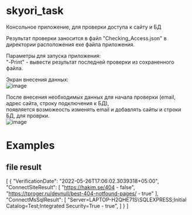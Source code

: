 # skyori_task
Консольное приложение, для проверки доступа к сайту и БД</br>

Результат проверки заносится в файл "Checking_Access.json" в директории расположения exe файла приложения.

Параметры для запуска приложения:</br>
"-Print"  - вывести результат последней проверки из сохраненного файла.</br>

Экран внесения данных:</br>
![image](https://user-images.githubusercontent.com/74009917/170487122-3cf36832-bc4e-4d04-a09f-0f3f80fe25b2.png)


После внесения необходимых данных для начала проверки (email, адрес сайта, строку подключения к БД),</br> 
появляется возможеость изменять email и добавлять сайты и строки БД, для проврки.</br>
![image](https://user-images.githubusercontent.com/74009917/170487616-61838b17-18a4-4dad-b6dc-7bd0b739ae12.png)



# Examples

## file result
[
  {
    "VerificationDate": "2022-05-26T17:06:02.3039318+05:00",
    "ConnectSiteResult": [
      "https://hakim.se/404 - false",
      "https://tproger.ru/devnull/best-404-notfound-pages/ - true"
    ],
    "ConnectMsSqlResult": [
      "Server=LAPTOP-H2QHE71S\\SQLEXPRESS;Initial Catalog=Test;Integrated Security=True - true",
    ]
  }
]
